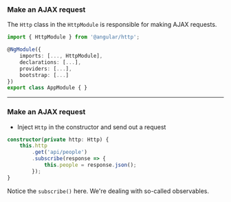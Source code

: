 ### Make an AJAX request

The `Http` class in the `HttpModule` is responsible for making AJAX requests.

```ts
import { HttpModule } from '@angular/http';

@NgModule({
	imports: [..., HttpModule],
	declarations: [...],
	providers: [...],
	bootstrap: [...]
})
export class AppModule { }
```

---

### Make an AJAX request

* Inject `Http` in the constructor and send out a request

```ts
constructor(private http: Http) {
    this.http
        .get('api/people')
        .subscribe(response => {
            this.people = response.json();
        });
}
```

Notice the `subscribe()` here. We're dealing with so-called observables.